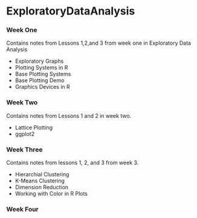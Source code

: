 # ExploratoryDataAnalysis
### Week One
Contains notes from Lessons 1,2,and 3 from week one in Exploratory Data Analysis
  - Exploratory Graphs
  - Plotting Systems in R
  - Base Plotting Systems
  - Base Plotting Demo
  - Graphics Devices in R
### Week Two
Contains notes from Lessons 1 and 2 in week two.
  - Lattice Plotting
  - ggplot2

### Week Three
Contains notes from lessons 1, 2, and 3 from week 3.
  - Hierarchial Clustering
  - K-Means Clustering
  - Dimension Reduction
  - Working with Color in R Plots

### Week Four
